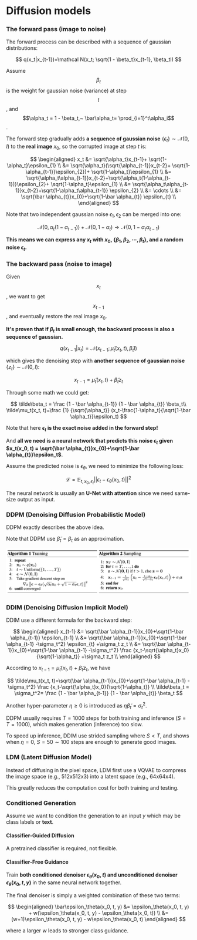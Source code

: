 # Diffusion models

### The forward pass (image to noise)

The forward process can be described with a sequence of gaussian distributions:

$$
q(x_t|x_{t-1})=\mathcal N(x_t; \sqrt{1 - \beta_t}x_{t-1}, \beta_tI)
$$

Assume $$\beta_t$$ is the weight for gaussian noise (variance) at step $$t$$, and $$\alpha_t = 1 - \beta_t,~ \bar\alpha_t= \prod_{i=1}^t\alpha_i$$.

The forward step gradually adds **a sequence of gaussian noise** $\{\epsilon_t\} \sim \mathcal N(0, I)$ to the **real image** $x_0$, so the corrupted image at step $t$ is:

$$
\begin{aligned}
x_t &= \sqrt{\alpha_t}x_{t-1}+ \sqrt{1-\alpha_t}\epsilon_{1} \\
&= \sqrt{\alpha_t}(\sqrt{\alpha_{t-1}}x_{t-2}+ \sqrt{1-\alpha_{t-1}}\epsilon_{2})+ \sqrt{1-\alpha_t}\epsilon_{1}  \\
&= \sqrt{\alpha_t\alpha_{t-1}}x_{t-2}+\sqrt{\alpha_t(1-\alpha_{t-1})}\epsilon_{2}+ \sqrt{1-\alpha_t}\epsilon_{1}  \\
&= \sqrt{\alpha_t\alpha_{t-1}}x_{t-2}+\sqrt{1-\alpha_t\alpha_{t-1}} \epsilon_{2}  \\
&= \cdots \\
&= \sqrt{\bar \alpha_{t}}x_{0}+\sqrt{1-\bar \alpha_{t}} \epsilon_{t} \\
\end{aligned}
$$

Note that two independent gaussian noise $\epsilon_{1}, \epsilon_{2}$ can be merged into one: 

$$
\mathcal N(0, {\alpha_t(1-\alpha_{t-1})})+\mathcal N(0, {1-\alpha_{t}}) \rightarrow \mathcal N(0, {1-\alpha_t\alpha_{t-1}})
$$

**This means we can express any $x_t$ with $x_0$, $\{\beta_1, \beta_2, \cdots, \beta_t\}$, and a random noise $\epsilon_{t}$.**



### The backward pass (noise to image)

Given $$x_{t}$$, we want to get $$x_{t-1}$$, and eventually restore the real image $x_0$.

**It's proven that if $\beta_t$ is small enough, the backward process is also a sequence of gaussian.**

$$
q(x_{t-1}|x_t) = \mathcal N(x_{t-1}; \tilde\mu_t(x_t, t), \tilde\beta_tI)
$$

which gives the denoising step with **another sequence of gaussian noise** $\{z_t\} \sim \mathcal N(0, I)$:

$$
x_{t-1} = \tilde\mu_t(x_t, t)+\tilde \beta_t z_t
$$

Through some math we could get:

$$
\tilde\beta_t = \frac {1 - \bar \alpha_{t-1}} {1 - \bar \alpha_{t}} \beta_t\\
\tilde\mu_t(x_t, t)=\frac {1} {\sqrt{\alpha_t}} (x_t-\frac{1-\alpha_t}{\sqrt{1-\bar \alpha_t}}\epsilon_t)
$$

Note that here **$\epsilon_t$ is the exact noise added in the forward step!**

And **all we need is a neural network that predicts this noise $\epsilon_t$ given $x_t(x_0, t) = \sqrt{\bar \alpha_{t}}x_{0}+\sqrt{1-\bar \alpha_{t}}\epsilon_t$**.

Assume the predicted noise is $\epsilon_\theta$, we need to minimize the following loss:

$$
\mathcal L=\mathbb E_{t,x_0,\epsilon_t}||\epsilon_t -\epsilon_\theta(x_0, t)||^2
$$

The neural network is usually an **U-Net with attention** since we need same-size output as input.



### DDPM (Denoising Diffusion Probabilistic Model)

DDPM exactly describes the above idea.

Note that DDPM use $\tilde \beta_t = \beta_t$ as an approximation.

![image-20221212213705784](diffusion_models.assets/image-20221212213705784.png)



### DDIM (Denoising Diffusion Implicit Model)

DDIM use a different formula for the backward step:

$$
\begin{aligned}
x_{t-1} &= \sqrt{\bar \alpha_{t-1}}x_{0}+\sqrt{1-\bar \alpha_{t-1}} \epsilon_{t-1} \\
&= \sqrt{\bar \alpha_{t-1}}x_{0}+\sqrt{1-\bar \alpha_{t-1} -\sigma_t^2} \epsilon_{t} +\sigma_t z_t \\
&= \sqrt{\bar \alpha_{t-1}}x_{0}+\sqrt{1-\bar \alpha_{t-1} -\sigma_t^2} \frac {x_t-\sqrt{\alpha_t}x_0}{\sqrt{1-\alpha_t}} +\sigma_t z_t \\
\end{aligned}
$$

According to $x_{t-1} = \tilde\mu_t(x_t, t)+\tilde \beta_t z_t$, we have

$$
\tilde\mu_t(x_t, t)=\sqrt{\bar \alpha_{t-1}}x_{0}+\sqrt{1-\bar \alpha_{t-1} -\sigma_t^2} \frac {x_t-\sqrt{\alpha_t}x_0}{\sqrt{1-\alpha_t}} \\
\tilde\beta_t = \sigma_t^2= \frac {1 - \bar \alpha_{t-1}} {1 - \bar \alpha_{t}} \beta_t
$$

Another hyper-parameter $\eta \ge  0$ is introduced as $\eta \tilde \beta_t = \sigma_t^2$.

DDPM usually requires $T=1000$ steps for both training and inference ($S = T = 1000$), which makes generation (inference) too slow.

To speed up inference, DDIM use strided sampling where $S <T$, and shows when $\eta = 0$, $S=50\sim100$ steps are enough to generate good images.



### LDM (Latent Diffusion Model)

Instead of diffusing in the pixel space, LDM first use a VQVAE to compress the image space (e.g., 512x512x3) into a latent space (e.g., 64x64x4).

This greatly reduces the computation cost for both training and testing.



### Conditioned Generation

Assume we want to condition the generation to an input $y$ which may be class labels or **text**.

#### Classifier-Guided Diffusion

A pretrained classifier is required, not flexible.

#### Classifier-Free Guidance

Train **both conditioned denoiser $\epsilon_\theta(x_0, t)$ and unconditioned denoiser $\epsilon_\theta(x_0, t, y)$** in the same neural network together.

The final denoiser is simply a weighted combination of these two terms:

$$
\begin{aligned}
\bar\epsilon_\theta(x_0, t, y) &= \epsilon_\theta(x_0, t, y) + w(\epsilon_\theta(x_0, t, y) - \epsilon_\theta(x_0, t)) \\
&=(w+1)\epsilon_\theta(x_0, t, y) - w\epsilon_\theta(x_0, t)
\end{aligned}
$$

where a larger $w$ leads to stronger class guidance.



